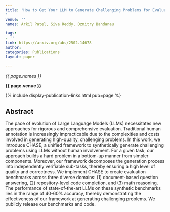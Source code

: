 ```yaml
---
title: 'How to Get Your LLM to Generate Challenging Problems for Evaluation
'
venue: ''
names: Arkil Patel, Siva Reddy, Dzmitry Bahdanau

tags:
- ''
link: https://arxiv.org/abs/2502.14678
author: 
categories: Publications
layout: paper

---
```


*{{ page.names }}*

**{{ page.venue }}**

{% include display-publication-links.html pub=page %}

## Abstract
The pace of evolution of Large Language Models (LLMs) necessitates new approaches for rigorous and comprehensive evaluation. Traditional human annotation is increasingly impracticable due to the complexities and costs involved in generating high-quality, challenging problems. In this work, we introduce CHASE, a unified framework to synthetically generate challenging problems using LLMs without human involvement. For a given task, our approach builds a hard problem in a bottom-up manner from simpler components. Moreover, our framework decomposes the generation process into independently verifiable sub-tasks, thereby ensuring a high level of quality and correctness. We implement CHASE to create evaluation benchmarks across three diverse domains: (1) document-based question answering, (2) repository-level code completion, and (3) math reasoning. The performance of state-of-the-art LLMs on these synthetic benchmarks lies in the range of 40-60% accuracy, thereby demonstrating the effectiveness of our framework at generating challenging problems. We publicly release our benchmarks and code.

 
